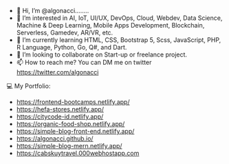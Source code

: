 - 👋 Hi, I’m @algonacci........
- 👀 I’m interested in AI, IoT, UI/UX, DevOps, Cloud, Webdev, Data Science, Machine & Deep Learning, Mobile Apps Development, Blockchain, Serverless, Gamedev, AR/VR, etc.
- 🌱 I’m currently learning HTML, CSS, Bootstrap 5, Scss, JavaScript, PHP, R Language, Python, Go, Q#, and Dart.
- 💞️ I’m looking to collaborate on Start-up or freelance project.
- 📫 How to reach me? You can DM me on twitter https://twitter.com/algonacci

💻 My Portfolio:
- https://frontend-bootcamps.netlify.app/
- https://hefa-stores.netlify.app/
- https://citycode-id.netlify.app/
- https://organic-food-shop.netlify.app/
- https://simple-blog-front-end.netlify.app/
- https://algonacci.github.io/
- https://simple-blog-mern.netlify.app/
- https://cabskuytravel.000webhostapp.com


<!---
mistercirenk/mistercirenk is a ✨ special ✨ repository because its `README.md` (this file) appears on your GitHub profile.
You can click the Preview link to take a look at your changes.
--->
